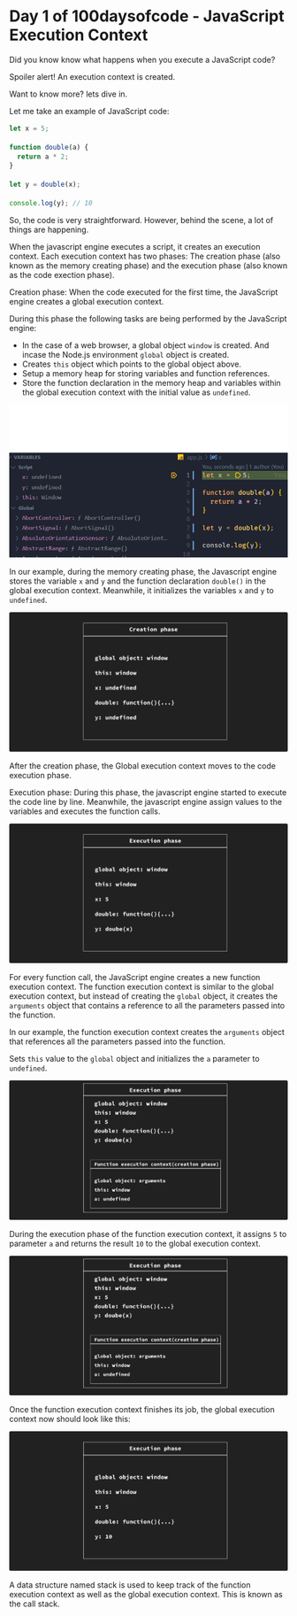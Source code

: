 # Day 1 of 100daysofcode - JavaScript Execution Context

Did you know know what happens when you execute a JavaScript code?

Spoiler alert! An execution context is created.

Want to know more? lets dive in.

Let me take an example of JavaScript code:

```javascript
let x = 5;

function double(a) {
  return a * 2;
}

let y = double(x);

console.log(y); // 10
```

So, the code is very straightforward. However, behind the scene, a lot of things are happening.

When the javascript engine executes a script, it creates an execution context. Each execution context has two phases: The creation phase (also known as the memory creating phase) and the execution phase (also known as the code exection phase).

Creation phase: When the code executed for the first time, the JavaScript engine creates a global execution context.

During this phase the following tasks are being performed by the JavaScript engine:

- In the case of a web browser, a global object `window` is created. And incase the Node.js environment `global` object is created.
- Creates `this` object which points to the global object above.
- Setup a memory heap for storing variables and function references.
- Store the function declaration in the memory heap and variables within the global execution context with the initial value as `undefined`.

![Global execution context demo](https://github.com/biswarup35/100-days-of-javascript/blob/main/images/global-execution-context-demo.png)

In our example, during the memory creating phase, the Javascript engine stores the variable `x` and `y` and the function declaration `double()` in the global execution context. Meanwhile, it initializes the variables `x` and `y` to `undefined`.

![Creation phase](https://github.com/biswarup35/100-days-of-javascript/blob/main/images/creation-phase-1.png)

After the creation phase, the Global execution context moves to the code execution phase.

Execution phase: During this phase, the javascript engine started to execute the code line by line. Meanwhile, the javascript engine assign values to the variables and executes the function calls.

![Execution phase](https://github.com/biswarup35/100-days-of-javascript/blob/main/images/execution-phase-1.png)

For every function call, the JavaScript engine creates a new function execution context. The function execution context is similar to the global execution context, but instead of creating the `global` object, it creates the `arguments` object that contains a reference to all the parameters passed into the function.

In our example, the function execution context creates the `arguments` object that references all the parameters passed into the function.

Sets `this` value to the `global` object and initializes the `a` parameter to `undefined`.

![Function execution context creation phase](https://github.com/biswarup35/100-days-of-javascript/blob/main/images/function-execution-phase-1.png)

During the execution phase of the function execution context, it assigns `5` to parameter `a` and returns the result `10` to the global execution context.

![Function execution context execution phase](https://github.com/biswarup35/100-days-of-javascript/blob/main/images/function-execution-phase-1.png)

Once the function execution context finishes its job, the global execution context now should look like this:

![Global execution context](https://github.com/biswarup35/100-days-of-javascript/blob/main/images/global-execution-phase-2.png)

A data structure named stack is used to keep track of the function execution context as well as the global execution context. This is known as the call stack.
